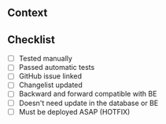 ## Context <!-- ie. explanations, background, documentation -->

<!-- Example:
After the last update it became apparent that we did fetch the new results, but didn't actually store them properly. This caused a glitch in the UI whenever the user would refresh the page.
-->

## Checklist

- [ ] Tested manually <!-- you can strikethrough this option in case you haven't tested manually -->
- [ ] Passed automatic tests <!-- you can strikethrough this option in case you haven't run the automatic tests for some reason -->
- [ ] GitHub issue linked <!-- Use the "Development" field of the Issue, or add a link if it's outside this Repo -->
- [ ] Changelist updated
- [ ] Backward and forward compatible with BE <!-- If not, please describe in detail and include other PR links -->
- [ ] Doesn't need update in the database or BE <!-- If it does, please describe how to deploy it without downtime -->
- [ ] Must be deployed ASAP (HOTFIX)
